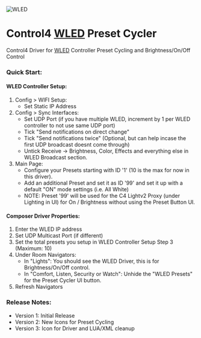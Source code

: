 ![WLED](https://user-images.githubusercontent.com/69341431/158558688-2b1e5e28-73e3-4aea-a6bb-800aafa6e1bb.png)

# Control4 [WLED](https://github.com/Aircoookie/WLED) Preset Cycler

Control4 Driver for [WLED](https://github.com/Aircoookie/WLED) Controller Preset Cycling and Brightness/On/Off Control

### Quick Start:
		
#### WLED Controller Setup:
1. Config > WIFI Setup:
	- Set Static IP Address
2. Config > Sync Interfaces:
	- Set UDP Port (if you have multiple WLED, increment by 1 per WLED controller to not use same UDP port)
	- Tick "Send notifications on direct change"
	- Tick "Send notifications twice" (Optional, but can help incase the first UDP broadcast doesnt come through)
	- Untick Receive -> Brightness, Color, Effects and everything else in WLED Broadcast section.
3. Main Page:
	- Configure your Presets starting with ID '1' (10 is the max for now in this driver).
	- Add an additional Preset and set it as ID '99' and set it up with a default "ON" mode settings (i.e. All White)
	- NOTE: Preset '99' will be used for the C4 Lightv2 Proxy (under Lighting in UI) for On / Brightness without using the Preset Button UI.
	  
#### Composer Driver Properties:
1. Enter the WLED IP address
2. Set UDP Multicast Port (if different)
3. Set the total presets you setup in WLED Controller Setup Step 3 (Maximum: 10)
4. Under Room Navigators:
	- In "Lights": You should see the WLED Driver, this is for Brightness/On/Off control.
	- In "Comfort, Listen, Security or Watch": Unhide the "WLED Presets" for the Preset Cycler UI button.
5. Refresh Navigators

### Release Notes:

- Version 1: Initial Release
- Version 2: New Icons for Preset Cycling
- Version 3: Icon for Driver and LUA/XML cleanup
